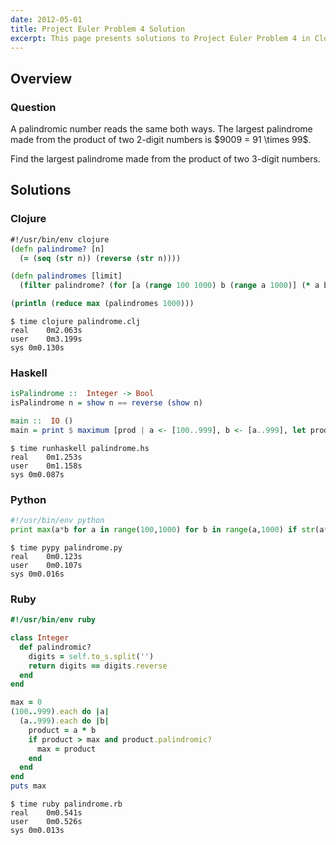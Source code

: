 ```yaml
---
date: 2012-05-01
title: Project Euler Problem 4 Solution
excerpt: This page presents solutions to Project Euler Problem 4 in Clojure, Haskell, Python and Ruby.
---
```



## Overview


### Question

<p>
A palindromic number reads the same both ways. The largest palindrome
made from the product of two 2-digit numbers is $9009 = 91 \times 99$.
</p>

<p>
Find the largest palindrome made from the product of two 3-digit numbers.
</p>






## Solutions

### Clojure

```clojure
#!/usr/bin/env clojure
(defn palindrome? [n]
  (= (seq (str n)) (reverse (str n))))

(defn palindromes [limit]
  (filter palindrome? (for [a (range 100 1000) b (range a 1000)] (* a b))))

(println (reduce max (palindromes 1000)))
```


```
$ time clojure palindrome.clj
real	0m2.063s
user	0m3.199s
sys	0m0.130s
```



### Haskell

```haskell
isPalindrome ::  Integer -> Bool
isPalindrome n = show n == reverse (show n)

main ::  IO ()
main = print $ maximum [prod | a <- [100..999], b <- [a..999], let prod = a * b, isPalindrome prod]
```


```
$ time runhaskell palindrome.hs
real	0m1.253s
user	0m1.158s
sys	0m0.087s
```



### Python

```python
#!/usr/bin/env python
print max(a*b for a in range(100,1000) for b in range(a,1000) if str(a*b) == str(a*b)[::-1])
```


```
$ time pypy palindrome.py
real	0m0.123s
user	0m0.107s
sys	0m0.016s
```



### Ruby

```ruby
#!/usr/bin/env ruby

class Integer
  def palindromic?
    digits = self.to_s.split('')
    return digits == digits.reverse
  end
end

max = 0
(100..999).each do |a|
  (a..999).each do |b|
    product = a * b
    if product > max and product.palindromic?
      max = product
    end
  end
end
puts max
```


```
$ time ruby palindrome.rb
real	0m0.541s
user	0m0.526s
sys	0m0.013s
```


